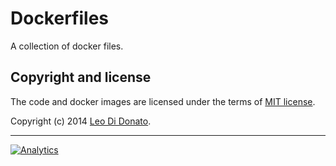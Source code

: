 Dockerfiles
===========

A collection of docker files.

## Copyright and license

The code and docker images are licensed under the terms of [MIT license](#LICENSE).

Copyright (c) 2014 [Leo Di Donato](http://www.github.com/leodido).

---

[![Analytics](https://ga-beacon.appspot.com/UA-49657176-1/dockerfiles)](https://github.com/igrigorik/ga-beacon)
